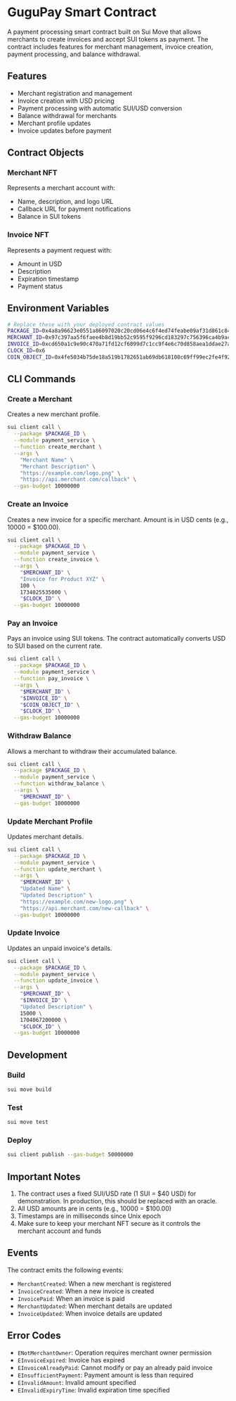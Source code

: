 # GuguPay Smart Contract

A payment processing smart contract built on Sui Move that allows merchants to create invoices and accept SUI tokens as payment. The contract includes features for merchant management, invoice creation, payment processing, and balance withdrawal.

## Features

- Merchant registration and management
- Invoice creation with USD pricing
- Payment processing with automatic SUI/USD conversion
- Balance withdrawal for merchants
- Merchant profile updates
- Invoice updates before payment

## Contract Objects

### Merchant NFT

Represents a merchant account with:

- Name, description, and logo URL
- Callback URL for payment notifications
- Balance in SUI tokens

### Invoice NFT

Represents a payment request with:

- Amount in USD
- Description
- Expiration timestamp
- Payment status

## Environment Variables

```bash
# Replace these with your deployed contract values
PACKAGE_ID=0x4a8a96623e0551a86097020c20cd06e4c6f4ed74feabe09af31d861c84f45673
MERCHANT_ID=0x97c397aa5f6faee4b8d19bb52c9595f9296cd183297c756396ca4b9ace113af0
INVOICE_ID=0xcd650a1c9e90c470a71fd12cf6099d7c1cc9f4e6c70d858aea1ddae27a8ec676
CLOCK_ID=0x6
COIN_OBJECT_ID=0x4fe5034b75de18a519b1782651ab69db618108c69ff99ec2fe4f92785aab5bde
```

## CLI Commands

### Create a Merchant

Creates a new merchant profile.

```bash
sui client call \
  --package $PACKAGE_ID \
  --module payment_service \
  --function create_merchant \
  --args \
    "Merchant Name" \
    "Merchant Description" \
    "https://example.com/logo.png" \
    "https://api.merchant.com/callback" \
  --gas-budget 10000000
```

### Create an Invoice

Creates a new invoice for a specific merchant. Amount is in USD cents (e.g., 10000 = $100.00).

```bash
sui client call \
  --package $PACKAGE_ID \
  --module payment_service \
  --function create_invoice \
  --args \
    "$MERCHANT_ID" \
    "Invoice for Product XYZ" \
    100 \
    1734025535000 \
    "$CLOCK_ID" \
  --gas-budget 10000000
```

### Pay an Invoice

Pays an invoice using SUI tokens. The contract automatically converts USD to SUI based on the current rate.

```bash
sui client call \
  --package $PACKAGE_ID \
  --module payment_service \
  --function pay_invoice \
  --args \
    "$MERCHANT_ID" \
    "$INVOICE_ID" \
    "$COIN_OBJECT_ID" \
    "$CLOCK_ID" \
  --gas-budget 10000000
```

### Withdraw Balance

Allows a merchant to withdraw their accumulated balance.

```bash
sui client call \
  --package $PACKAGE_ID \
  --module payment_service \
  --function withdraw_balance \
  --args \
    "$MERCHANT_ID" \
  --gas-budget 10000000
```

### Update Merchant Profile

Updates merchant details.

```bash
sui client call \
  --package $PACKAGE_ID \
  --module payment_service \
  --function update_merchant \
  --args \
    "$MERCHANT_ID" \
    "Updated Name" \
    "Updated Description" \
    "https://example.com/new-logo.png" \
    "https://api.merchant.com/new-callback" \
  --gas-budget 10000000
```

### Update Invoice

Updates an unpaid invoice's details.

```bash
sui client call \
  --package $PACKAGE_ID \
  --module payment_service \
  --function update_invoice \
  --args \
    "$MERCHANT_ID" \
    "$INVOICE_ID" \
    "Updated Description" \
    15000 \
    1704067200000 \
    "$CLOCK_ID" \
  --gas-budget 10000000
```

## Development

### Build

```bash
sui move build
```

### Test

```bash
sui move test
```

### Deploy

```bash
sui client publish --gas-budget 50000000
```

## Important Notes

1. The contract uses a fixed SUI/USD rate (1 SUI = $40 USD) for demonstration. In production, this should be replaced with an oracle.
2. All USD amounts are in cents (e.g., 10000 = $100.00)
3. Timestamps are in milliseconds since Unix epoch
4. Make sure to keep your merchant NFT secure as it controls the merchant account and funds

## Events

The contract emits the following events:

- `MerchantCreated`: When a new merchant is registered
- `InvoiceCreated`: When a new invoice is created
- `InvoicePaid`: When an invoice is paid
- `MerchantUpdated`: When merchant details are updated
- `InvoiceUpdated`: When invoice details are updated

## Error Codes

- `ENotMerchantOwner`: Operation requires merchant owner permission
- `EInvoiceExpired`: Invoice has expired
- `EInvoiceAlreadyPaid`: Cannot modify or pay an already paid invoice
- `EInsufficientPayment`: Payment amount is less than required
- `EInvalidAmount`: Invalid amount specified
- `EInvalidExpiryTime`: Invalid expiration time specified
